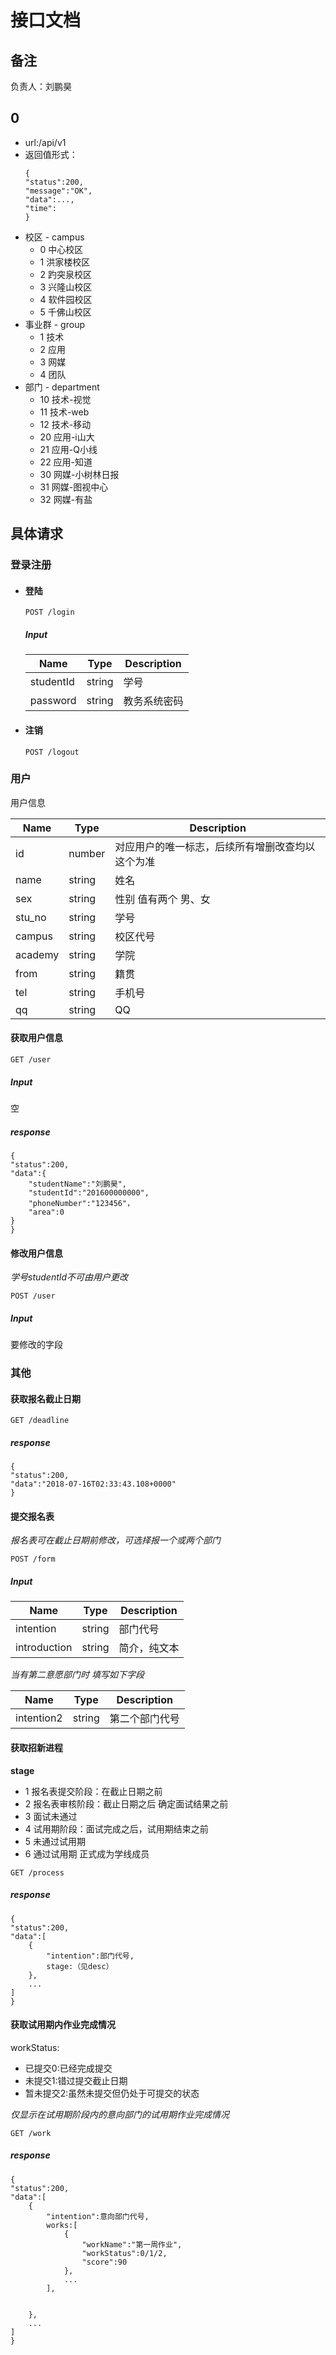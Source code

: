 # 接口文档
## 备注
负责人：刘鹏昊

## 0
* url:/api/v1
* 返回值形式：
  ```
  {
  "status":200,
  "message":"OK",
  "data":...,
  "time":
  }
  ```
* 校区 - campus
  * 0 中心校区
  * 1 洪家楼校区
  * 2 趵突泉校区
  * 3 兴隆山校区
  * 4 软件园校区
  * 5 千佛山校区
* 事业群 - group
  * 1 技术
  * 2 应用
  * 3 网媒
  * 4 团队
* 部门 - department
  * 10 技术-视觉
  * 11 技术-web
  * 12 技术-移动
  * 20 应用-i山大
  * 21 应用-Q小线
  * 22 应用-知道
  * 30 网媒-小树林日报
  * 31 网媒-图视中心
  * 32 网媒-有盐

## 具体请求

### 登录注册
* #### 登陆
  ```
  POST /login
  ```
  ##### Input
  |Name|Type|Description|
  |---|---|---|
  |studentId|string|学号|  
  |password|string|教务系统密码|
 
* #### 注销
  ```
  POST /logout
  ```

### 用户
用户信息  

| Name | Type | Description |
| ------ | ------ | ----|
| id |number| 对应用户的唯一标志，后续所有增删改查均以这个为准  |
| name | string | 姓名 |
| sex | string | 性别 值有两个 男、女 |
| stu_no| string| 学号 |
| campus | string | 校区代号 |
| academy | string | 学院 |
| from | string | 籍贯 |
| tel|string| 手机号 |
| qq | string | QQ |

#### 获取用户信息
```
GET /user
```  
##### Input
空
##### response  
```
{
"status":200,
"data":{
    "studentName":"刘鹏昊",
    "studentId":"201600000000",
    "phoneNumber":"123456"，
    "area":0
}
} 
```

#### 修改用户信息
*学号studentId不可由用户更改*
```
POST /user
```  
##### Input
要修改的字段

### 其他

#### 获取报名截止日期
```
GET /deadline
```
##### response  
```
{
"status":200,
"data":"2018-07-16T02:33:43.108+0000"
}
```

#### 提交报名表
*报名表可在截止日期前修改，可选择报一个或两个部门*
```
POST /form
```
##### Input
| Name | Type | Description |
| ------ | ------ | ----|
| intention | string | 部门代号 |  
|introduction | string | 简介，纯文本 |

*当有第二意愿部门时 填写如下字段*

| Name | Type | Description |
| ------ | ------ | ----|
| intention2 | string | 第二个部门代号 | 

#### 获取招新进程
**stage**
* 1 报名表提交阶段：在截止日期之前 
* 2 报名表审核阶段：截止日期之后 确定面试结果之前
* 3 面试未通过
* 4 试用期阶段：面试完成之后，试用期结束之前
* 5 未通过试用期
* 6 通过试用期 正式成为学线成员  
```
GET /process
```
##### response
 ```
 {
 "status":200,
 "data":[
     {
         "intention":部门代号,
         stage:（见desc）
     },
     ...
 ]
 }
 ``` 


#### 获取试用期内作业完成情况

workStatus:
* 已提交0:已经完成提交
* 未提交1:错过提交截止日期
* 暂未提交2:虽然未提交但仍处于可提交的状态  

*仅显示在试用期阶段内的意向部门的试用期作业完成情况*

```
GET /work
```  
##### response  
```
{
"status":200,
"data":[
    {
        "intention":意向部门代号,
        works:[
            {
                "workName":"第一周作业",
                "workStatus":0/1/2,
                "score":90
            },
            ...
        ],
        
        
    },
    ...
]
}
```
